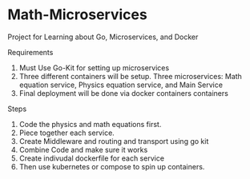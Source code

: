# Math-Microservices
Project for Learning about Go, Microservices, and Docker

Requirements

1) Must Use Go-Kit for setting up microservices
2) Three different containers will be setup. Three microservices: Math equation service, Physics equation service, and Main Service
3) Final deployment will be done via docker containers containers 

Steps

1) Code the physics and math equations first.
2) Piece together each service. 
3) Create Middleware and routing and transport using go kit
4) Combine Code and make sure it works
5) Create indivudal dockerfile for each service
6) Then use kubernetes or compose to spin up containers.
